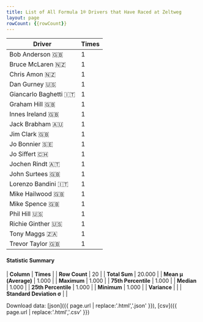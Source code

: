 ```yaml
---
title: List of All Formula 1® Drivers that Have Raced at Zeltweg
layout: page
rowCount: {{rowCount}}
---
```


| Driver | Times |
|--|--|
| Bob Anderson 🇬🇧 | 1 |
| Bruce McLaren 🇳🇿 | 1 |
| Chris Amon 🇳🇿 | 1 |
| Dan Gurney 🇺🇸 | 1 |
| Giancarlo Baghetti 🇮🇹 | 1 |
| Graham Hill 🇬🇧 | 1 |
| Innes Ireland 🇬🇧 | 1 |
| Jack Brabham 🇦🇺 | 1 |
| Jim Clark 🇬🇧 | 1 |
| Jo Bonnier 🇸🇪 | 1 |
| Jo Siffert 🇨🇭 | 1 |
| Jochen Rindt 🇦🇹 | 1 |
| John Surtees 🇬🇧 | 1 |
| Lorenzo Bandini 🇮🇹 | 1 |
| Mike Hailwood 🇬🇧 | 1 |
| Mike Spence 🇬🇧 | 1 |
| Phil Hill 🇺🇸 | 1 |
| Richie Ginther 🇺🇸 | 1 |
| Tony Maggs 🇿🇦 | 1 |
| Trevor Taylor 🇬🇧 | 1 |

#### Statistic Summary

| **Column** | **Times** |
| **Row Count** | 20 |
| **Total Sum** | 20.000 |
| **Mean μ (Average)** | 1.000 |
| **Maximum** | 1.000 |
| **75th Percentile** | 1.000 |
| **Median** | 1.000 |
| **25th Percentile** | 1.000 |
| **Minimum** | 1.000 |
| **Variance** |  |
| **Standard Deviation σ** |  |

Download data: [json]({{ page.url | replace:'.html','.json' }}), [csv]({{ page.url | replace:'.html','.csv' }})
